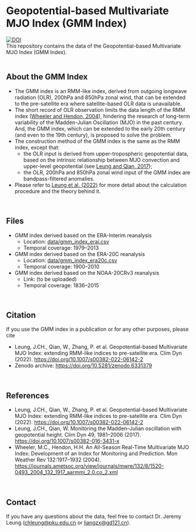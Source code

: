 <!-- # Geopotential-based Multivariate MJO Index (GMM Index) -->
Geopotential-based Multivariate MJO Index (GMM Index)
=====
[![DOI](https://zenodo.org/badge/DOI/10.5281/zenodo.6331380.svg)](https://doi.org/10.5281/zenodo.6331380)<br />
This repository contains the data of the Geopotential-based Multivariate MJO Index (GMM Index).
<br /> <br />
 
<!-- **Overview**
-----
- This repository contains the data of the Geopotential-based Multivariate MJO Index (GMM Index).
 <br />  -->

**About the GMM Index**
-----
- The GMM index is an RMM-like index, derived from outgoing longwave radiation (OLR), 200hPa and 850hPa zonal wind, that can be extended to the pre-satellite era where satellite-based OLR data is unavailable. 
- The short record of OLR observation limits the data length of the RMM index ([Wheeler and Hendon, 2004](https://journals.ametsoc.org/view/journals/mwre/132/8/1520-0493_2004_132_1917_aarmmi_2.0.co_2.xml)), hindering the research of long-term variability of the Madden-Julian Oscillation (MJO) in the past century. And, the GMM index, which can be extended to the early 20th century (and even to the 19th century), is proposed to solve the problem.
- The construction method of the GMM index is the same as the RMM index, except that:
  -  the OLR input is derived from upper-tropospheric geopotential data, based on the intrinsic relationship between MJO convection and upper-level geopotential (see [Leung and Qian, 2017](https://doi.org/10.1007/s00382-016-3431-x));
  -  the OLR, 200hPa and 850hPa zonal wind input of the GMM index are bandpass-filtered anomalies. 
- Please refer to [Leung et al. (2022)](https://doi.org/10.1007/s00382-022-06142-2) for more detail about the calculation procedure and the theory behind it.
 <br /> 
 
**Files**
-----
- GMM index derived based on the ERA-Interim reanalysis
  - Location: [data/gmm_index_erai.csv](https://github.com/jeremychleung/Geopotential-based-Multivariate-MJO-Index/blob/main/data/gmm_index_erai.csv)
  - Temporal coverage: 1979–2013
- GMM index derived based on the ERA-20C reanalysis
  - Location: [data/gmm_index_era20c.csv](https://github.com/jeremychleung/Geopotential-based-Multivariate-MJO-Index/blob/main/data/gmm_index_era20c.csv)
  - Temporal coverage: 1900–2010
- GMM index derived based on the NOAA-20CRv3 reanalysis
  - Link: (to be uploaded)
  - Temporal coverage: 1836–2015
<br /> 

**Citation**
-----
If you use the GMM index in a publication or for any other purposes, please cite 
- Leung, J.CH., Qian, W., Zhang, P. et al. Geopotential-based Multivariate MJO Index: extending RMM-like indices to pre-satellite era. Clim Dyn (2022). https://doi.org/10.1007/s00382-022-06142-2
- Zenodo archive: https://doi.org/10.5281/zenodo.6331379
<br /> 

**References**
-----
- Leung, J.CH., Qian, W., Zhang, P. et al. Geopotential-based Multivariate MJO Index: extending RMM-like indices to pre-satellite era. Clim Dyn (2022). https://doi.org/10.1007/s00382-022-06142-2
- Leung, J.CH., Qian, W. Monitoring the Madden–Julian oscillation with geopotential height. Clim Dyn 49, 1981–2006 (2017). https://doi.org/10.1007/s00382-016-3431-x
- Wheeler, M.C., Hendon, H.H. An All-Season Real-Time Multivariate MJO Index: Development of an Index for Monitoring and Prediction. Mon Weather Rev 132:1917–1932 (2004). https://journals.ametsoc.org/view/journals/mwre/132/8/1520-0493_2004_132_1917_aarmmi_2.0.co_2.xml
<br /> 

**Contact**
-----
If you have any questions about the data, feel free to contact Dr. Jeremy Leung (chleung@pku.edu.cn or liangzx@gd121.cn).
<br /> 

